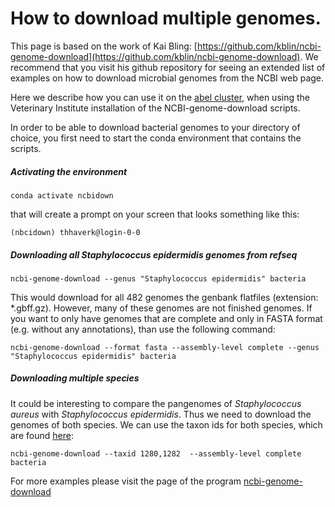 # How to download multiple genomes.

This page is based on the work of Kai Bling: [https://github.com/kblin/ncbi-genome-download](https://github.com/kblin/ncbi-genome-download). We recommend that you visit his github repository for seeing an extended list of examples on how to download microbial genomes from the NCBI web page. 

Here we describe how you can use it on the [abel cluster](https://www.uio.no/english/services/it/research/hpc/abel/), when using the Veterinary Institute installation of the NCBI-genome-download scripts.

In order to be able to download bacterial genomes to your directory of choice, you first need to start the conda environment that contains the scripts.

##### Activating the environment
	
	conda activate ncbidown
	
that will create a prompt on your screen that looks something like this:

	(nbcidown) thhaverk@login-0-0

##### Downloading all *Staphylococcus epidermidis* genomes from refseq
	
	ncbi-genome-download --genus "Staphylococcus epidermidis" bacteria
	
This would download for all 482 genomes the genbank flatfiles (extension: *.gbff.gz). However, many of these genomes are not finished genomes. If you want to only have genomes that are complete and only in FASTA format (e.g. without any annotations), than use the following command:
	
	ncbi-genome-download --format fasta --assembly-level complete --genus "Staphylococcus epidermidis" bacteria
	
##### Downloading multiple species
It could be interesting to compare the pangenomes of *Staphylococcus aureus* with *Staphylococcus epidermidis*. Thus we need to download the genomes of both species. We can use the taxon ids for both species, which are found [here](https://www.ncbi.nlm.nih.gov/Taxonomy/Browser/wwwtax.cgi?mode=Info&id=1280&lvl=3&lin=f&keep=1&srchmode=1&unlock): 

	ncbi-genome-download --taxid 1280,1282  --assembly-level complete bacteria
	
For more examples please visit the page of the program [ncbi-genome-download](https://github.com/kblin/ncbi-genome-download)
		

 
